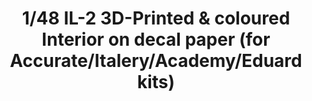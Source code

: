 ---
layout: product
title: "1/48 IL-2 3D-Printed & coloured Interior on decal paper (for Accurate/Italery/Academy/Eduard kits)"
price: "1300" 
desc: "3D Dekal"
img_path: "/assets/img/QD48010.webp"
brand: "Quinta Studio"
available: false
special_offer: false
new: false
soon: false
cat: "010000"
subcat: "016000"
subsubcat: "0N/A"
sifra: "QD48010"
popular: false
---